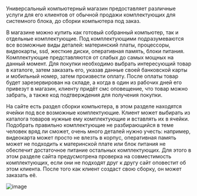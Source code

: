 Универсальный компьютерный магазин предоставляет различные услуги для его клиентов от обычной продажи комплектующих для системного блока, до сборки компьютера под заказ. 

В магазине можно купить как готовый собранный компьютер, так и отдельные комплектующие. Под комплектующими подразумеваются все возможные виды деталей: материнский платы, процессоры, видеокарты, ssd, жесткие диски, оперативная память, блоки питания. Комплектующие представляются от слабых до самых мощных на данный момент. Для покупки необходимо выбрать интересующий товар в каталоге, затем заказать его, указав данные своей банковской карты и мобильный номер, затем произвести оплату. После оплаты товар будет зарезервирован на складе, а когда в один из рабочих дней его привезут в магазин, клиенту придёт смс оповещение, что товар можно забрать, а также код подтверждения для получения покупки. 

На сайте есть раздел сборки компьютера, в этом разделе находятся ячейки под все возможные комплектующие. Клиент может выбирать из каталога товаров нужные ему комплектующие и вставлять их в ячейки. Подобрать правильно комплектующие не разбирающийся в теме человек вряд ли сможет, очень много деталей нужно учесть: например, видеокарта может просто не влезть в корпус, оперативная память может не подходить к материнской плате или блок питания не обеспечит достаточное питание остальных комплектующих. Для этого в этом разделе сайта предусмотрена проверка на совместимость комплектующих, если они не подходят друг к другу сайт оповестит об этом клиента. После того как клиент создаст свою сборку, он может заказать её. 

![image](https://user-images.githubusercontent.com/105597943/198353537-0aeda771-9328-42df-96df-eff366ac4082.png)

